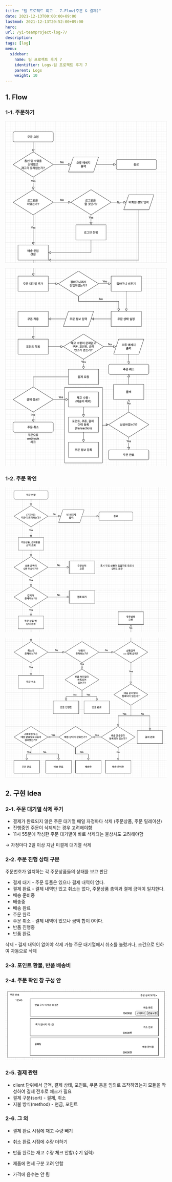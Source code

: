 ```yaml
---
title: "팀 프로젝트 회고 - 7.Flow(주문 & 결제)"
date: 2021-12-13T00:00:00+09:00
lastmod: 2021-12-13T20:52:00+09:00
hero: 
url: /yi-teamproject-log-7/
description: 
tags: [log]
menu:
  sidebar:
    name: 팀 프로젝트 후기 7
    identifier: Logs-팀 프로젝트 후기 7
    parent: Logs
    weight: 10
---
```



## 1. Flow

### 1-1. 주문하기

![스크린샷 2021-10-27 오전 10.08.58.png](images/pic-0004.png)

![스크린샷 2021-10-27 오전 10.09.57.png](images/pic-0003.png)

### 1-2. 주문 확인

![스크린샷 2021-10-27 오후 2.41.20.png](images/pic-0005.png)

![스크린샷 2021-10-27 오후 2.40.56.png](images/pic-0001.png)

## 2. 구현 Idea

### 2-1. 주문 대기열 삭제 주기

- 결제가 완료되지 않은 주문 대기열 매일 자정마다 삭제
(주문상품, 주문 릴레이션)
- 진행중인 주문이 삭제되는 경우 고려해야함
- 11시 55분에 작성한 주문 대기열이 바로 삭제되는 불상사도 고려해야함

→ 자정마다 2일 이상 지난 미결제 대기열 삭제

### 2-2.  주문 진행 상태 구분

주문번호가 일치하는 각 주문상품들의 상태를 보고 판단

- 결제 대기 - 주문 튜플은 있으나 결제 내역이 없다.
- 결제 완료 - 결제 내역만 있고 취소는 없다, 주문상품 총액과 결제 금액이 일치한다.
- 배송 준비중
- 배송중
- 배송 완료
- 주문 완료
- 주문 취소 - 결제 내역이 있으나 금액 합이 0이다.
- 반품 진행중
- 반품 완료

삭제 - 결제 내역이 없어야 삭제 가능
주문 대기열에서 취소를 눌렀거나, 조건으로 인하여 자동으로 삭제

### 2-3. 포인트 환불, 반품 배송비

### 2-4. 주문 확인 창 구성 안

![스크린샷 2021-10-27 오전 10.21.38.png](images/pic-0002.png)

### 2-5. 결제 관련

- client 단위에서 금액, 결제 상태, 포인트, 쿠폰 등을 임의로 조작하였는지 모듈을 작성하여 결제 전후로 체크가 필요
- 결제 구분(sort) - 결제, 취소
- 지불 방식(method) - 현금, 포인트

### 2-6. 그 외

- 결제 완료 시점에 재고 수량 빼기
- 취소 완료 시점에 수량 더하기
- 반품 완료는 재고 수량 체크 안함(수기 입력)

- 제품에 면세 구분 고려 안함
- 가격에 음수는 안 됨